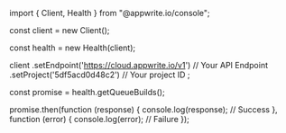 import { Client,  Health } from "@appwrite.io/console";

const client = new Client();

const health = new Health(client);

client
    .setEndpoint('https://cloud.appwrite.io/v1') // Your API Endpoint
    .setProject('5df5acd0d48c2') // Your project ID
;

const promise = health.getQueueBuilds();

promise.then(function (response) {
    console.log(response); // Success
}, function (error) {
    console.log(error); // Failure
});